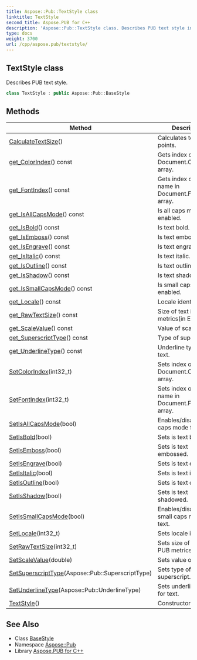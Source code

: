 ```yaml
---
title: Aspose::Pub::TextStyle class
linktitle: TextStyle
second_title: Aspose.PUB for C++
description: 'Aspose::Pub::TextStyle class. Describes PUB text style in C++.'
type: docs
weight: 3700
url: /cpp/aspose.pub/textstyle/
---
```

## TextStyle class


Describes PUB text style.

```cpp
class TextStyle : public Aspose::Pub::BaseStyle
```

## Methods

| Method | Description |
| --- | --- |
| [CalculateTextSize](./calculatetextsize/)() | Calculates text size in points. |
| [get_ColorIndex](./get_colorindex/)() const | Gets index of color in Document.Colors array. |
| [get_FontIndex](./get_fontindex/)() const | Gets index of font name in Document.FontNames array. |
| [get_IsAllCapsMode](./get_isallcapsmode/)() const | Is all caps mode enabled. |
| [get_IsBold](./get_isbold/)() const | Is text bold. |
| [get_IsEmboss](./get_isemboss/)() const | Is text embossed. |
| [get_IsEngrave](./get_isengrave/)() const | Is text engraved. |
| [get_IsItalic](./get_isitalic/)() const | Is text italic. |
| [get_IsOutline](./get_isoutline/)() const | Is text outlined. |
| [get_IsShadow](./get_isshadow/)() const | Is text shadowed. |
| [get_IsSmallCapsMode](./get_issmallcapsmode/)() const | Is small caps mode enabled. |
| [get_Locale](./get_locale/)() const | Locale identifier. |
| [get_RawTextSize](./get_rawtextsize/)() const | Size of text in PUB metrics(in EMUs) |
| [get_ScaleValue](./get_scalevalue/)() const | Value of scale. |
| [get_SuperscriptType](./get_superscripttype/)() const | Type of superscript. |
| [get_UnderlineType](./get_underlinetype/)() const | Underline type for text. |
| [SetColorIndex](./setcolorindex/)(int32_t) | Sets index of color in Document.Colors array. |
| [SetFontIndex](./setfontindex/)(int32_t) | Sets index of font name in Document.FontNames array. |
| [SetIsAllCapsMode](./setisallcapsmode/)(bool) | Enables/disables all caps mode for text. |
| [SetIsBold](./setisbold/)(bool) | Sets is text bold. |
| [SetIsEmboss](./setisemboss/)(bool) | Sets is text embossed. |
| [SetIsEngrave](./setisengrave/)(bool) | Sets is text engraved. |
| [SetIsItalic](./setisitalic/)(bool) | Sets is text italic. |
| [SetIsOutline](./setisoutline/)(bool) | Sets is text outlined. |
| [SetIsShadow](./setisshadow/)(bool) | Sets is text shadowed. |
| [SetIsSmallCapsMode](./setissmallcapsmode/)(bool) | Enables/disables small caps mode for text. |
| [SetLocale](./setlocale/)(int32_t) | Sets locale identifier. |
| [SetRawTextSize](./setrawtextsize/)(int32_t) | Sets size of text in PUB metrics(in EMUs) |
| [SetScaleValue](./setscalevalue/)(double) | Sets value of scale. |
| [SetSuperscriptType](./setsuperscripttype/)(Aspose::Pub::SuperscriptType) | Sets type of superscript. |
| [SetUnderlineType](./setunderlinetype/)(Aspose::Pub::UnderlineType) | Sets underline type for text. |
| [TextStyle](./textstyle/)() | Constructor. |
## See Also

* Class [BaseStyle](../basestyle/)
* Namespace [Aspose::Pub](../)
* Library [Aspose.PUB for C++](../../)
